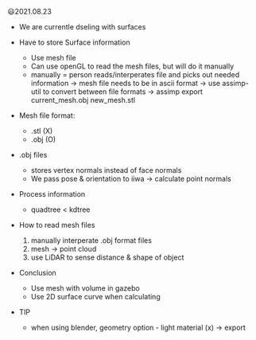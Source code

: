 :smiley:2021.08.23

- We are currentle dseling with surfaces

- Have to store Surface information

  - Use mesh file
  - Can use openGL to read the mesh files, but will do it manually
  - manually = person reads/interperates file and picks out needed information
    -> mesh file needs to be in ascii format
    -> use assimp-util to convert between file formats
    -> assimp export current_mesh.obj new_mesh.stl

- Mesh file format:

  - .stl (X)
  - .obj (O)

- .obj files

  - stores vertex normals instead of face normals
  - We pass pose & orientation to iiwa -> calculate point normals

- Process information

  - quadtree < kdtree

- How to read mesh files

  1. manually interperate .obj format files
  2. mesh -> point cloud
  3. use LiDAR to sense distance & shape of object

- Conclusion

  - Use mesh with volume in gazebo
  - Use 2D surface curve when calculating

- TIP
  - when using blender, geometry option - light material (x) -> export
